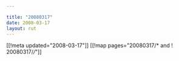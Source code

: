 ```yaml
---

title: "20080317"
date: 2008-03-17
layout: rut
---
```


[[!meta updated="2008-03-17"]]
[[!map pages="20080317/* and ! 20080317/*/*"]]
